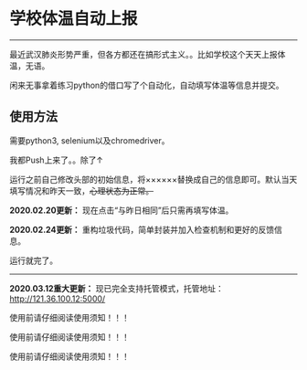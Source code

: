 # ﻿学校体温自动上报

---

最近武汉肺炎形势严重，但各方都还在搞形式主义。。比如学校这个天天上报体温，无语。

闲来无事拿着练习python的借口写了个自动化，自动填写体温等信息并提交。

使用方法
---

需要python3, selenium以及chromedriver。

我都Push上来了。。除了↑

运行之前自己修改头部的初始信息，将××××××替换成自己的信息即可。默认当天填写情况和昨天一致，~~心理状态为正常。~~

**2020.02.20更新：**
现在点击“与昨日相同”后只需再填写体温。

**2020.02.24更新：**
重构垃圾代码，简单封装并加入检查机制和更好的反馈信息。

运行就完了。

---

**2020.03.12重大更新：**
现已完全支持托管模式，托管地址：http://121.36.100.12:5000/

使用前请仔细阅读使用须知！！！

使用前请仔细阅读使用须知！！！

使用前请仔细阅读使用须知！！！
